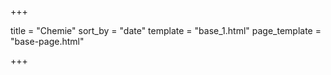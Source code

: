 +++

title = "Chemie"
sort_by = "date"
template = "base_1.html"
page_template = "base-page.html"

+++

